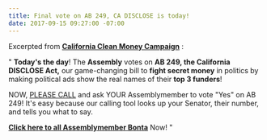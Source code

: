 ```yaml
---
title: Final vote on AB 249, CA DISCLOSE is today!
date: 2017-09-15 09:27:00 -07:00
---
```


Excerpted from [**California Clean Money Campaign**](http://www.caclean.org/) :

"   **Today's the day**!  The **Assembly** votes on **AB 249, the California DISCLOSE Act,** our game-changing bill to **fight secret money** in politics by making political ads show the real names of their **top 3 funders**!

NOW, [PLEASE CALL](https://www.yesfairelections.org/petition/ab249.php?ms=caclean-home) and ask YOUR Assemblymember to vote "Yes" on AB 249!  It's easy because our calling tool looks up your Senator, their number, and tells you what to say.

[**Click here to all Assemblymember Bonta**](https://www.yesfairelections.org/petition/ab249.php?ms=caclean-home) Now!  "
